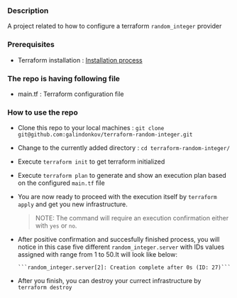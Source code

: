 ### Description

A project related to how to configure a terraform `random_integer` provider

### Prerequisites

- Terraform installation : [Installation process ](https://learn.hashicorp.com/terraform/getting-started/install.html)

### The repo is having following file

- main.tf : Terraform configuration file

### How to use the repo

- Clone this repo to your local machines : `git clone git@github.com:galindonkov/terraform-random-integer.git`

- Change to the currently added directory : `cd terraform-random-integer/`

- Execute `terraform init` to get terraform initialized

- Execute `terraform plan` to generate and show an execution plan based on the configured `main.tf` file

- You are now ready to proceed with the execution itself by `terraform apply` and get you new infrastructure.

  > NOTE: The command will require an execution confirmation either with `yes` or `no`.        
  
- After positive confirmation and succesfully finished process, you will notice in this case five different
   ```random_integer.server``` with IDs values assigned with range from 1 to 50.It will look like below:
   
      ```random_integer.server[2]: Creation complete after 0s (ID: 27)```
   
- After you finish, you can destroy your currect infrastructure by `terraform destroy`
